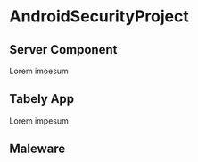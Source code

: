 # AndroidSecurityProject

## Server Component
Lorem imoesum

## Tabely App
Lorem impesum

## Maleware
